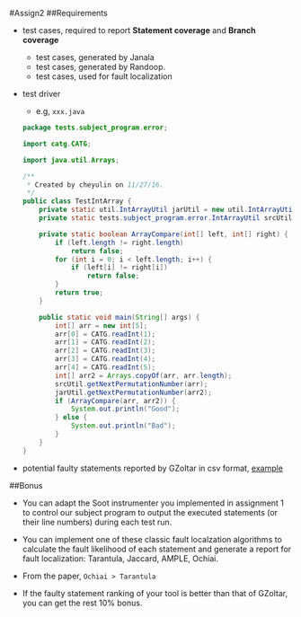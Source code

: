 #Assign2
##Requirements

- test cases, required to report **Statement coverage** and **Branch coverage**
  - test cases, generated by Janala
  - test cases, generated by Randoop.
  - test cases, used for fault localization


- test driver
  - e.g, `xxx.java`

  ```java
  package tests.subject_program.error;

  import catg.CATG;

  import java.util.Arrays;

  /**
   * Created by cheyulin on 11/27/16.
   */
  public class TestIntArray {
      private static util.IntArrayUtil jarUtil = new util.IntArrayUtil();
      private static tests.subject_program.error.IntArrayUtil srcUtil = new tests.subject_program.error.IntArrayUtil();

      private static boolean ArrayCompare(int[] left, int[] right) {
          if (left.length != right.length)
              return false;
          for (int i = 0; i < left.length; i++) {
              if (left[i] != right[i])
                  return false;
          }
          return true;
      }

      public static void main(String[] args) {
          int[] arr = new int[5];
          arr[0] = CATG.readInt(1);
          arr[1] = CATG.readInt(2);
          arr[2] = CATG.readInt(3);
          arr[3] = CATG.readInt(4);
          arr[4] = CATG.readInt(5);
          int[] arr2 = Arrays.copyOf(arr, arr.length);
          srcUtil.getNextPermutationNumber(arr);
          jarUtil.getNextPermutationNumber(arr2);
          if (ArrayCompare(arr, arr2)) {
              System.out.println("Good");
          } else {
              System.out.println("Bad");
          }
      }
  }

  ```

-  potential faulty statements reported by GZoltar in csv format, [example](faulty_statements.csv)

##Bonus

- You can adapt the Soot instrumenter you implemented in assignment 1 to control our subject program to output the executed statements (or their line numbers) during each test run.

- You can implement one of these classic fault localzation algorithms to calculate the fault likelihood of each statement and generate a report for fault localization: Tarantula, Jaccard, AMPLE, Ochiai.

- From the paper, `Ochiai > Tarantula`

- If the faulty statement ranking of your tool is better than that of GZoltar, you can get the rest 10% bonus.

